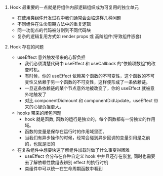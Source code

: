 1. Hook 最重要的一点就是将组件内部逻辑组织成为可复用的独立单元
   - 在使用类组件开发过程中我们通常会面临这样几种问题
   - 不同组件在生命周期方法中的重复逻辑
   - 同一功能点的代码被分割到不同代码块
   - 复杂的逻辑复用方式如 render props 或 高阶组件(导致组件嵌套)

2. Hook 存在的问题
   - useEffect 意外触发带来的心智负担
     - 我们必须清楚代码中 useEffect 和 useCallback 的“依赖项数组”的改变时机。
     - 有时候，你的 useEffect 依赖某个函数的不可变性，这个函数的不可变性又依赖于另一个函数的不可变性，这样便形成了一条依赖链。
     - 一旦这条依赖链的某个节点意外地被改变了，你的 useEffect 就被意外地触发了
     - 对比 componentDidmount 和 componentDidUpdate，useEffect 带来的心智负担更大。
   - hooks 带来的闭包问题
     - hook 就是函数, 函数的运行是独立的，每个函数都有一份独立的作用域。
     - 函数的变量是保存在运行时的作用域里面。
     - 当我们有异步操作的时候，经常会碰到异步回调的变量引用是之前的，也就是旧的
   - 在复杂组件中想要快速了解组件加载时做了什么事变得困难
     - useEffect 会分布在各种自定义 hook 中并且还存在嵌套, 同时也需要去了解依赖性数组去辨别 effect 的执行时机
     - 类组件中可以统一在生命周期函数中看到